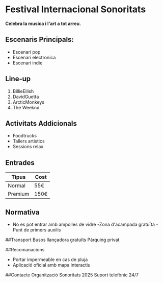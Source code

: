 # Festival Internacional Sonoritats

**Celebra la musica i l'art a tot arreu.**

## Escenaris Principals: 
- Escenari pop
- Escenari electronica
- Escenari indie

## Line-up
1) BillieEilish
2) DavidGuetta
3) ArcticMonkeys
4) The Weeknd

## Activitats Addicionals
- Foodtrucks
- Tallers artistics
- Sessions relax

## Entrades
|Tipus|Cost
|---|---
Normal|55€
Premium|150€

## Normativa
- No es pot entrar amb ampolles de vidre
-Zona d'acampada gratuïta
-Punt de primers auxilis

##Transport
Busos llançadora gratuïts
Pàrquing privat

##Recomanacions
* Portar impermeable en cas de pluja
* Aplicació oficial amb mapa interactiu

##Contacte
Organització Sonoritats 2025
Suport telefònic 24/7

